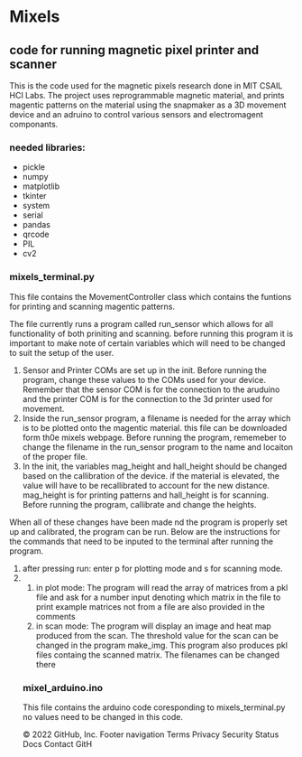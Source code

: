 # Mixels
<h2>code for running magnetic pixel printer and scanner</h2>
<p> This is the code used for the magnetic pixels research done in MIT CSAIL HCI Labs. The project uses reprogrammable magnetic material, and prints magentic patterns on the material using the snapmaker as a 3D movement device and an adruino to control various sensors and electromagent componants.</p>

<h3>needed libraries:</h3>
<ul>
  <li>pickle</li>
  <li>numpy</li>
  <li>matplotlib</li>
  <li>tkinter</li>
  <li>system</li>
  <li>serial</li>
  <li>pandas</li>
  <li>qrcode</li>
  <li>PIL</li>
  <li>cv2</li>
</ul>

<h3>mixels_terminal.py</h3>

<p>This file contains the MovementController class which contains the funtions for printing and scanning magentic patterns.</p>

The file currently runs a program called run_sensor which allows for all functionality of both priniting and scanning. before running this program it is important to make note of certain variables which will need to be changed to suit the setup of the user.
<ol>
<li>Sensor and Printer COMs are set up in the init. Before running the program, change these values to the COMs used for your device. Remember that the sensor COM is for the connection to the aruduino and the printer COM is for the connection to the 3d printer used for movement.</li>

<li>Inside the run_sensor program, a filename is needed for the array which is to be plotted onto the magentic material. this file can be downloaded form th0e mixels webpage. Before running the program, rememeber to change the filename in the run_sensor program to the name and locaiton of the proper file.</li>
  
<li> In the init, the variables mag_height and hall_height should be changed based on the callibration of the device. if the material is elevated, the value will have to be recallibrated to account for the new distance. mag_height is for printing patterns and hall_height is for scanning. Before running the program, callibrate and change the heights.</li>
</ol>

When all of these changes have been made nd the program is properly set up and calibrated, the program can be run. Below are the instructions for the commands that need to be inputed to the terminal after running the program.
<ol>
  <li> after pressing run: enter p for plotting mode and s for scanning mode.</li>
  <li>
    <ol>
      <li>in plot mode: The program will read the array of matrices from a pkl file and ask for a number input denoting which matrix in the file to print
      example matrices not from a file are also provided in the comments</li>
      <li>in scan mode: The program will display an image and heat map produced from the scan. The threshold value for the scan can be changed in the program make_img. This program also produces pkl files containg the scanned matrix. The filenames can be changed there </li>
    </ol>

  </li>


<h3>mixel_arduino.ino</h3>

This file contains the arduino code coresponding to mixels_terminal.py no values need to be changed in this code.

© 2022 GitHub, Inc.
Footer navigation
Terms
Privacy
Security
Status
Docs
Contact GitH
